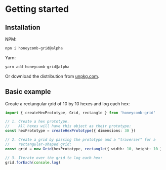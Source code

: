 # Getting started

## Installation

NPM:

```bash
npm i honeycomb-grid@alpha
```

Yarn:

```bash
yarn add honeycomb-grid@alpha
```

Or download the distribution from [unpkg.com](https://unpkg.com/honeycomb-grid@alpha).

## Basic example

Create a rectangular grid of 10 by 10 hexes and log each hex:

```typescript
import { createHexPrototype, Grid, rectangle } from 'honeycomb-grid'

// 1. Create a hex prototype.
//    All hexes will have this object as their prototype:
const hexPrototype = createHexPrototype({ dimensions: 30 })

// 2. Create a grid by passing the prototype and a "traverser" for a
//    rectangular-shaped grid:
const grid = new Grid(hexPrototype, rectangle({ width: 10, height: 10 }))

// 3. Iterate over the grid to log each hex:
grid.forEach(console.log)
```
